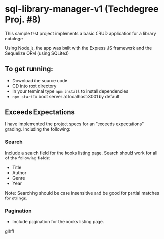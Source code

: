 # sql-library-manager-v1 (Techdegree Proj. #8)

This sample test project implements a basic CRUD application for a library cataloge. 

Using Node.js, the app was built with the Express JS framework and the Sequelize ORM (using SQLite3)

## To get running:
- Download the source code
- CD into root directory 
- In your terminal type `npm install` to install dependencies
- `npm start` to boot server at localhost:3001 by default

## Exceeds Expectations
I have implemented the project specs for an "exceeds expectations" grading. Including the following:
### Search
Include a search field for the books listing page. Search should work for all of the following fields:
- Title
- Author
- Genre
- Year

Note: Searching should be case insensitive and be good for partial matches for strings.

### Pagination
- Include pagination for the books listing page.

glhf!

